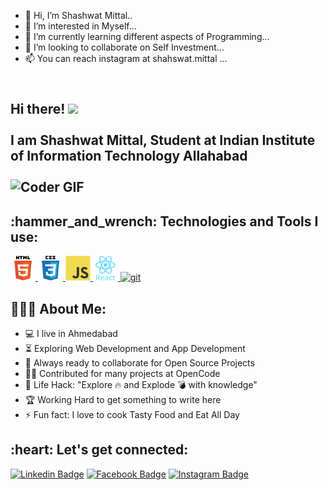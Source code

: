 - 👋 Hi, I’m Shashwat Mittal..
- 👀 I’m interested in Myself...
- 🌱 I’m currently learning different aspects of Programming...
- 💞️ I’m looking to collaborate on Self Investment...
- 📫 You can reach instagram at shahswat.mittal ...

<!---
shashwat-mittal/shashwat-mittal is a ✨ special ✨ repository because its `README.md` (this file) appears on your GitHub profile.
You can click the Preview link to take a look at your changes.
--->

<h2 align="left">
 <abc>
  <br>Hi there! <img src="https://user-images.githubusercontent.com/42378118/110234147-e3259600-7f4e-11eb-95be-0c4047144dea.gif" width="30"><br>
  <br> I am Shashwat Mittal, Student at Indian Institute of Information Technology Allahabad<br>
  <br>
    <img src="https://media.giphy.com/media/SWoSkN6DxTszqIKEqv/giphy.gif" alt="Coder GIF" width="500">
 </abc>
</h2> 
<h2 align="left">:hammer_and_wrench: Technologies and Tools I use:</h2>
<p align="left">
    <a href="https://www.w3.org/html/" target="_blank"> <img src="https://raw.githubusercontent.com/devicons/devicon/master/icons/html5/html5-original-wordmark.svg" alt="html5" width="40" height="40"/> </a>
    <a href="https://www.w3schools.com/css/" target="_blank"> <img src="https://raw.githubusercontent.com/devicons/devicon/master/icons/css3/css3-original-wordmark.svg" alt="css3" width="40" height="40"/> </a>
    <a href="https://developer.mozilla.org/en-US/docs/Web/JavaScript" target="_blank"> <img src="https://raw.githubusercontent.com/devicons/devicon/master/icons/javascript/javascript-original.svg" alt="javascript" width="40" height="40"/> </a>
<a href="https://reactjs.org/" target="_blank"> <img src="https://raw.githubusercontent.com/devicons/devicon/master/icons/react/react-original-wordmark.svg" alt="react" width="40" height="40"/> </a>
<a href="https://git-scm.com/" target="_blank"> <img src="https://www.vectorlogo.zone/logos/git-scm/git-scm-icon.svg" alt="git" width="40" height="40"/> </a>
</p>

<h2 align="left">👨🏻‍💻 About Me:</h2>

- :computer: I live in Ahmedabad
- :hourglass_flowing_sand:  Exploring Web Development and App Development
- :rocket: Always ready to collaborate for Open Source Projects
- :man_technologist: Contributed for many projects at OpenCode
- :dart: Life Hack: "Explore :fire: and Explode :bomb: with knowledge" 
- :trophy: Working Hard to get something to write here
- :zap: Fun fact: I love to cook Tasty Food and Eat All Day<br>

<h2 align="left">:heart: Let's get connected:</h2>

[![Linkedin Badge](https://img.shields.io/badge/-shashwat-mittal-blue?style=flat-square&logo=Linkedin&logoColor=white&link=https://www.linkedin.com/in/shashwat-mittal-418637132/)](https://www.linkedin.com/in/shashwat-mittal-418637132/) [![Facebook Badge](https://img.shields.io/badge/-@shashwat-mittal-3b5998?style=flat-square&labelColor=3b5998&logo=facebook&logoColor=white&link=https://www.facebook.com/shashwat.mittal.5/)](https://www.facebook.com/shashwat.mittal.5) [![Instagram Badge](https://img.shields.io/badge/-@shashwat-mittal-D7008A?style=flat-square&labelColor=D7008A&logo=Instagram&logoColor=white&link=https://www.instagram.com/shashwat.mittal/)](https://www.instagram.com/shashwat.mittal)
